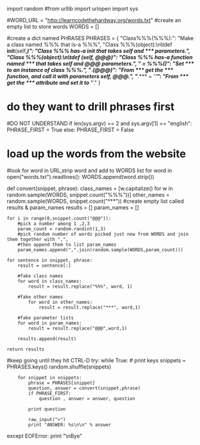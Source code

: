 import random
#from urllib import urlopen
import sys

#WORD_URL = "http://learncodethehardway.org/words.txt"
#create an empty list to store words
WORDS = []

#create a dict named PHRASES
PHRASES = {
	"Class%%%(%%%):":
		"Make a class named %%% that is-a %%%",
	"Class %%%(object):\n\tdef __init__(self,***)":
		"Class %%% has-a __init__ that takes self and *** parameters.",
	"Class %%%(object):\n\tdef ***(self, @@@)":
		"Class %%% has-a function named *** that takes self and @@@ parameters.",
	"*** = %%%()":
		"Set *** to an instance of class %%%.",
	"***.***(@@@)":
		"From *** get the *** function, and call it with parameters self, @@@.",
	"***.*** = '***'":
		"From *** get the *** attribute and set it to '***'."
	}
	
# do they want to drill phrases first
#DO NOT UNDERSTAND
if len(sys.argv) == 2 and sys.argv[1] == "english":
	PHRASE_FIRST = True
else:
	PHRASE_FIRST = False
	
# load up the words from the website
#look for word in URL,strip word and add to WORDS list
for word in open("words.txt").readlines():
	WORDS.append(word.strip())
	
	
def convert(snippet, phrase):
	class_names = [w.capitalize() for w in
		random.sample(WORDS, snippet.count("%%%"))]
	other_names = random.sample(WORDS, snippet.count("***"))
	#create empty list called results & param_names
	results = []
	param_names = []
	
	for i in range(0,snippet.count("@@@")):
		#pick a number among 1 ,2,3
		param_count = random.randint(1,3)
		#pick random number of words picked just now from WORDS and join them together with ",", 
		#then append them to list param_names
		param_names.append(",".join(random.sample(WORDS,param_count)))
	
	for sentence in snippet, phrase:
		result = sentence[:]
	
		#fake class names
		for word in class_names:
			result = result.replace("%%%", word, 1)
		
		#fake other names
			for word in other_names:
				result = result.replace("***", word,1)
				
		#fake parameter lists
		for word in param_names:
			result = result.replace("@@@",word,1)
		
		results.append(result)
		
	return results
	
#keep going until they hit CTRL-D
try:
	while True:
		# print keys
		snippets = PHRASES.keys()
		random.shuffle(snippets)
		
		for snippet in snippets:
			phrase = PHRASES[snippet]
			question, answer = convert(snippet,phrase)
			if PHRASE_FIRST:
				question , answer = answer, question
			
			print question
			
			raw_input(">")
			print "ANSWER: %s\n\n" % answer

except EOFError:
	print "\nBye"		
